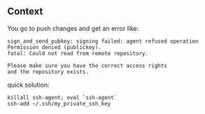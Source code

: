 ## Context

You go to push changes and get an error like:
```
sign_and_send_pubkey: signing failed: agent refused operation
Permission denied (publickey).
fatal: Could not read from remote repository.

Please make sure you have the correct access rights
and the repository exists.
```

quick solution:

```
killall ssh-agent; eval `ssh-agent`
ssh-add ~/.ssh/my_private_ssh_key
```
